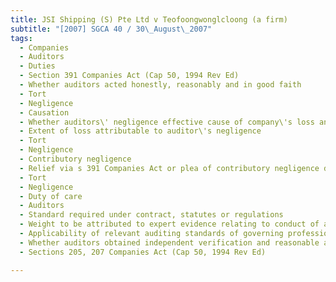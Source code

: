 ```yaml
---
title: JSI Shipping (S) Pte Ltd v Teofoongwonglcloong (a firm) 
subtitle: "[2007] SGCA 40 / 30\_August\_2007"
tags:
  - Companies
  - Auditors
  - Duties
  - Section 391 Companies Act (Cap 50, 1994 Rev Ed)
  - Whether auditors acted honestly, reasonably and in good faith
  - Tort
  - Negligence
  - Causation
  - Whether auditors\' negligence effective cause of company\'s loss and loss of chance to discover fraud
  - Extent of loss attributable to auditor\'s negligence
  - Tort
  - Negligence
  - Contributory negligence
  - Relief via s 391 Companies Act or plea of contributory negligence dependent on circumstances of case and different threshold requirements
  - Tort
  - Negligence
  - Duty of care
  - Auditors
  - Standard required under contract, statutes or regulations
  - Weight to be attributed to expert evidence relating to conduct of audit
  - Applicability of relevant auditing standards of governing professional body
  - Whether auditors obtained independent verification and reasonable assurance
  - Sections 205, 207 Companies Act (Cap 50, 1994 Rev Ed)

---
```


